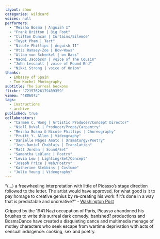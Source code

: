```yaml
---
layout: show
categories: wildcard
voices: null
performers: 
  - "Meisha Bosma | Anguish I"
  - "Frank Britton | Big Foot"
  - "Clifton Duncan | Curtains/Silence"
  - "Tuyet Pham | Tart"
  - "Nicole Phillips | Anguish II"
  - "Otis Ramsey-Zoe | Bow-Wows"
  - "Allan von Schenkel | on Bass"
  - "Naomi Jacobson | voice of The Cousin"
  - "John Lescault | voice of Round End"
  - "Nikki Strong | voice of Onion"
thanks: 
  - Embassy of Spain
  - Tom Kochel Photography
subtitle: The Surreal beckons
flickr: "72157626179409359"
vimeo: "4806073"
tags: 
  - instructions
  - archive
published: true
collaborators: 
  - "Carmen C. Wong | Artistic Producer/Concept Director"
  - "Niell DuVal | Producer/Props/Carpentry"
  - "Meisha Bosma & Nicole Phillips | Choreography"
  - "Pruitt Y. Allen | Videography"
  - "Danielle Mages Amato | Dramaturgy/Poetry"
  - "Jean-Daniel Chablais | Translation"
  - "Matt Jordan | Sound/Set"
  - "Samantha LeBlanc | Poetry"
  - "Levia Lew | Lighting/Set/Concept"
  - "Joseph Price | Web/Poetry"
  - "Katherine Stebbins | Costume"
  - "Julie Young | Videography"
---
```


“(...) a freewheeling interpretation with little of Picasso’s stage direction followed to the letter. The artist would have approved, for what good is it to pay homage to creative genius by re-creating his work if it’s done in a way that is predictable and uncreative?” - [Washington Post](http://www.washingtonpost.com/wp-dyn/content/article/2006/07/21/AR2006072101452.html) 

Gripped by the 1941 Nazi occupation of Paris, Picasso abandoned his brushes to write this surreal dark comedy. banished? productions and BosmaDance have created a disquieting dance and multimedia menage of motley characters who seek escape from wartime deprivation with acts of sensual indulgence: cooking, sex and poetry.
